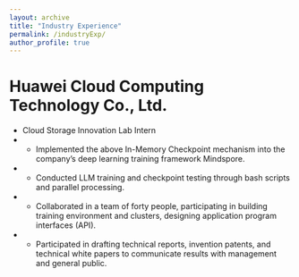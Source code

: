 ```yaml
---
layout: archive
title: "Industry Experience"
permalink: /industryExp/
author_profile: true
---
```


Huawei Cloud Computing Technology Co., Ltd.                                       
======
* Cloud Storage Innovation Lab Intern                                     
* * Implemented the above In-Memory Checkpoint mechanism into the company’s deep learning training framework Mindspore. 
* * Conducted LLM training and checkpoint testing through bash scripts and parallel processing. 
* * Collaborated in a team of forty people, participating in building training environment and clusters, designing application program interfaces (API). 
* * Participated in drafting technical reports, invention patents, and technical white papers to communicate results with management and general public. 
